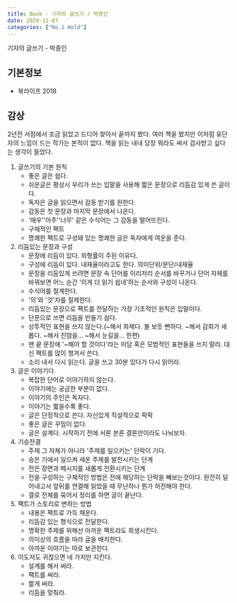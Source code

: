 ```yaml
---
title: Book - 기자의 글쓰기 / 박종인
date: 2020-11-07
categories: ["No.1 Hold"]
---
```


기자의 글쓰기 - 박종인

## 기본정보

*   북라이프 2018

## 감상   
2년전 서점에서 조금 읽었고 드디어 찾아서 끝까지 봤다. 여러 책을 봤지만 이처럼 유단자의 느낌이 드는 작가는 본적이 없다. 책을 읽는 내내 당장 뭐라도 써서 검사받고 싶다는 생각이 들었다. 

1. 글쓰기의 기본 원칙
    - 좋은 글은 쉽다.
    - 쉬운글은 평상시 우리가 쓰는 입말을 사용해 짧은 문장으로 리듬감 있게 쓴 글이다.
    - 독자은 글을 읽으면서 감동 받기를 원한다.
    - 감동은 첫 문장과 마지막 문장에서 나온다.
    - '매우''아주''너무' 같은 수식어는 그 감동을 떨어뜨린다.
    - 구체적인 팩트
    - 명쾌한 팩트로 구성돼 있는 명쾌한 글은 독자에게 여운을 준다.
2. 리듬있는 문장과 구성
    - 문장에 리듬이 있다. 외형률이 주된 이유다.
    - 구성에 리듬이 있다. 내재율이라고도 한다. 의미단위/문단/내재율
    - 문장을 리듬있게 쓰려면 문장 속 단어를 이리저리 순서를 바꾸거나 단어 자체를 바꿔보면 어느 순간 '이게 더 읽기 쉽네'하는 순서와 구성이 나온다.
    - 수식어를 절계한다.
    - '의'와 '것'자를 절제한다.
    - 리듬있는 문장으로 팩트를 전달하는 가장 기초적인 원칙은 입말이다.
    - 단문으로 쓰면 리듬을 만들기 쉽다.
    - 상투적인 표현을 쓰지 않는다.(~해서 화제다. 불 보듯 뻔하다. ~해서 감회가 새롭다. ~해서 진땀을... ~해서 눈길을... 한편)
    -  맨 끝 문장에 '~해야 할 것이다'라는 미담 혹은 모범적인 표현들을 쓰지 말라. 대신 팩트를 많이 챙겨서 쓴다.
    - 소리 내서 다시 읽는다. 글을 쓰고 30분 있다가 다시 읽어라.
3. 글은 이야기다.
    - 복잡한 단어로 이야기하지 않는다.
    - 이야기에는 궁금한 부분이 없다.
    - 이야기의 주인은 독자다.
    - 이야기는 짧을수록 좋다.
    - 글은 단정적으로 쓴다. 자신있게 직설적으로 팍팍
    - 좋은 글은 꾸밈이 없다.
    - 글은 설계다. 시작하기 전에 서론 본론 결론만이라도 나눠보자.
4. 기승전결
    - 주제 그 자체가 아니라 '주제를 일으키는' 단락이 기다.
    - 승은 기에서 일으켜 세운 주제를 발전시키는 단계
    - 전은 장면과 메시지를 새롭게 전환시키는 단계
    - 전을 구성하는 구체적인 방법은 전에 해당하는 단락을 빼보는것이다. 완전히 덜어내고서 앞뒤를 연결해 읽었을 때 무난하나 뭔가 허전해야 한다.
    - 결로 전체를 묶어서 정리를 하면 글이 끝난다.
5. 팩트가 스토리로 변하는 방법
    - 내용은 팩트로 가득 채운다.
    - 리듬감 있는 형식으로 전달한다.
    - 명확한 주제를 위해선 아까운 팩트라도 희생시킨다.
    - 의미상의 흐름을 따라 글을 배치한다.
    - 아까운 이야기는 따로 보관한다.
6. 이도저도 귀찮으면 네 가지만 지킨다.
    - 설계를 해서 써라.
    - 팩트를 써라.
    - 짦게 써라.
    - 리듬을 맞춰라.
 
 
